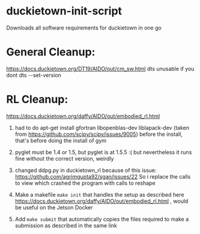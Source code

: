 # duckietown-init-script
Downloads all software requirements for duckietown in one go

# General Cleanup:
https://docs.duckietown.org/DT19/AIDO/out/cm_sw.html
dts unusable if you dont dts --set-version

# RL Cleanup:
https://docs.duckietown.org/daffy/AIDO/out/embodied_rl.html

1. had to do apt-get install gfortran libopenblas-dev liblapack-dev (taken from https://github.com/scipy/scipy/issues/9005) before the install, that's before doing the install of gym

2. pyglet must be 1.4 or 1.5, but pyglet is at 1.5.5 :( but nevertheless it runs fine without the correct version, weirdly

3. changed ddpg.py in duckietown_rl because of this issue: https://github.com/agrimgupta92/sgan/issues/22 So i replace the calls to view which crashed the program with calls to reshape

4. Make a makefile `make init` that handles the setup as described here https://docs.duckietown.org/daffy/AIDO/out/embodied_rl.html , would be useful on the Jetson Docker
5. Add `make submit` that automatically copies the files required to make a submission as described in the same link
